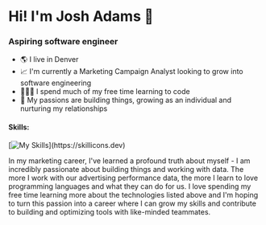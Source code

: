 
# Hi! I'm Josh Adams 👋
### Aspiring software engineer

- 🌎 I live in Denver
- 📈 I'm currently a Marketing Campaign Analyst looking to grow into software engineering
- 🧑🏼‍💻 I spend much of my free time learning to code
- 💙 My passions are building things, growing as an individual and nurturing my relationships


#### Skills: 
[![My Skills](https://skillicons.dev/icons?i=js,html,css,vue,react,nodejs,java,py,django,mysql,mongodb,postgres,netlify,instagram,linkedin,)](https://skillicons.dev)

In my marketing career, I've learned a profound truth about myself - I am incredibly passionate about building things and working with data. The more I work with our advertising performance data, the more I learn to love programming languages and what they can do for us. I love spending my free time learning more about the technologies listed above and I'm hoping to turn this passion into a career where I can grow my skills and contribute to building and optimizing tools with like-minded teammates. 
